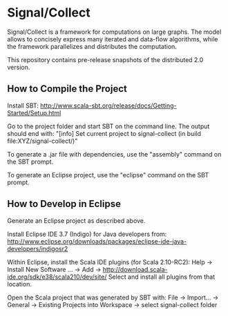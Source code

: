 Signal/Collect
==============

Signal/Collect is a framework for computations on large graphs. The model allows to concisely express many iterated and data-flow algorithms, while the framework parallelizes and distributes the computation.

This repository contains pre-release snapshots of the distributed 2.0 version.

How to Compile the Project
--------------------------
Install SBT: http://www.scala-sbt.org/release/docs/Getting-Started/Setup.html

Go to the project folder and start SBT on the command line. The output should end with:
"[info] Set current project to signal-collect (in build file:XYZ/signal-collect/)"

To generate a .jar file with dependencies, use the "assembly" command on the SBT prompt.

To generate an Eclipse project, use the "eclipse" command on the SBT prompt.


How to Develop in Eclipse
-------------------------
Generate an Eclipse project as described above.

Install Eclipse IDE 3.7 (Indigo) for Java developers from: http://www.eclipse.org/downloads/packages/eclipse-ide-java-developers/indigosr2

Within Eclipse, install the Scala IDE plugins (for Scala 2.10-RC2): Help -> Install New Software ... -> Add -> http://download.scala-ide.org/sdk/e38/scala210/dev/site/
Select and install all plugins from that location.

Open the Scala project that was generated by SBT with: File -> Import... -> General -> Existing Projects into Workspace -> select signal-collect folder